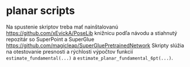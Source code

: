 # planar scripts
Na spustenie skriptov treba mať nainštalovanú https://github.com/xEvickA/PoseLib knižnicu podľa návodu a stiahnutý repozitár so SuperPoint a SuperGlue https://github.com/magicleap/SuperGluePretrainedNetwork
Skripty slúžia na otestovanie presnosti a rýchlosti výpočtov funkcií `estimate_fundamental(...)` a `estimate_planar_fundamental_6pt(...)`.
